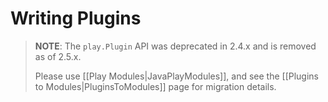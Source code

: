 <!--- Copyright (C) 2009-2016 Typesafe Inc. <http://www.typesafe.com> -->
# Writing Plugins

> **NOTE**:  The `play.Plugin` API was deprecated in 2.4.x and is removed as of 2.5.x.  
>
> Please use [[Play Modules|JavaPlayModules]], and see the [[Plugins to Modules|PluginsToModules]] page for migration details.
